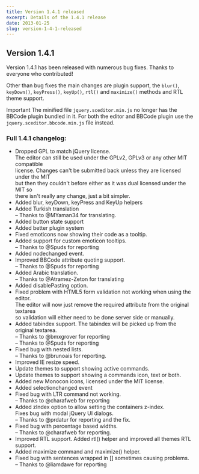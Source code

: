 ```yaml
---
title: Version 1.4.1 released
excerpt: Details of the 1.4.1 release
date: 2013-01-25
slug: version-1-4-1-released
---
```

## Version 1.4.1

Version 1.4.1 has been released with numerous bug fixes. Thanks to everyone who contributed!

Other than bug fixes the main changes are plugin support, the `blur()`, `keyDown()`, `keyPress()`, `keyUp()`, `rtl()` and `maximize()` methods and RTL theme support.

<span class="Label Label--important">Important</span> The minified file `jquery.sceditor.min.js` no longer has the BBCode plugin bundled in it. For both the editor and BBCode plugin use the `jquery.sceditor.bbcode.min.js` file instead.

### Full 1.4.1 changelog:

<div class="well">
	<ul>
		<li>Dropped GPL to match jQuery license.<br>
		 The editor can still be used under the GPLv2, GPLv3 or any other MIT compatible<br>
		 license. Changes can&#39;t be submitted back unless they are licensed under the MIT<br>
		 but then they couldn&#39;t before either as it was dual licensed under the MIT so<br>
		 there isn&#39;t really any change, just a bit simpler.</li>
		<li>Added blur, keyDown, keyPress and KeyUp helpers</li>
		<li>Added Turkish translation<br>
		 &ndash; Thanks to @MYaman34 for translating.</li>
		<li>Added button state support</li>
		<li>Added better plugin system</li>
		<li>Fixed emoticons now showing their code as a tooltip.</li>
		<li>Added support for custom emoticon tooltips.<br>
		 &ndash; Thanks to @Spuds for reporting</li>
		<li>Added nodechanged event.</li>
		<li>Improved BBCode attribute quoting support.<br>
		 &ndash; Thanks to @Spuds for reporting</li>
		<li>Added Arabic translation.<br>
		 &ndash; Thanks to @Atramez-Zeton for translating</li>
		<li>Added disablePasting option.</li>
		<li>Fixed problem with HTML5 form validation not working when using the editor.<br>
		 The editor will now just remove the required attribute from the original textarea<br>
		 so validation will either need to be done server side or manually.</li>
		<li>Added tabindex support. The tabindex will be picked up from the original textarea.<br>
		 &ndash; Thanks to @bmxgrover for reporting<br>
		 &ndash; Thanks to @Spuds for reporting</li>
		<li>Fixed bug with nested lists.<br>
		 &ndash; Thanks to @brunoais for reporting.</li>
		<li>Improved IE resize speed.</li>
		<li>Update themes to support showing active commands.</li>
		<li>Update themes to support showing a commands icon, text or both.</li>
		<li>Added new Monocon icons, licensed under the MIT license.</li>
		<li>Added selectionchanged event</li>
		<li>Fixed bug with LTR command not working.<br>
		 &ndash; Thanks to @charafweb for reporting</li>
		<li>Added zIndex option to allow setting the containers z-index.<br>
		 Fixes bug with modal jQuery UI dialogs.<br>
		 &ndash; Thanks to @prdatur for reporting and the fix.</li>
		<li>Fixed bug with percentage based widths.<br>
		 &ndash; Thanks to @charafweb for reporting.</li>
		<li>Improved RTL support. Added rtl() helper and improved all themes RTL support.</li>
		<li>Added maximize command and maximize() helper.</li>
		<li>Fixed bug with sentences wrapped in [] sometimes causing problems.<br>
		 &ndash; Thanks to @liamdawe for reporting</li>
	</ul>
</div>

